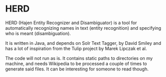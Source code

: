 HERD
====

HERD (Hajen Entity Recognizer and Disambiguator) is a tool for automatically recognizing names in text (entity recognition) and specifying who is meant (disambiguation).

It is written in Java, and depends on Solr Text Tagger, by David Smiley and has a lot of inspiration from the Tulip project by Marek Lipczak et al.

The code will not run as is. It contains static paths to directories on my machine,
 and needs Wikipedia to be processed a couple of times to generate said files. 
It can be interesting for someone to read though.